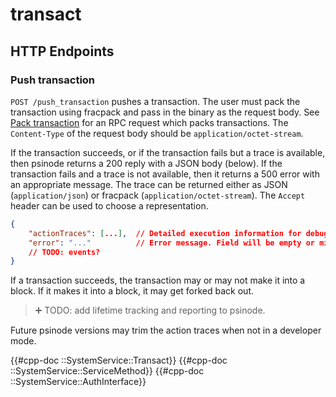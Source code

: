 # transact

## HTTP Endpoints

### Push transaction

`POST /push_transaction` pushes a transaction. The user must pack the transaction using fracpack and pass in the binary as the request body. See [Pack transaction](../development/front-ends/reference/http-requests.md#pack-transaction) for an RPC request which packs transactions. The `Content-Type` of the request body should be `application/octet-stream`.

If the transaction succeeds, or if the transaction fails but a trace is available, then psinode returns a 200 reply with a JSON body (below). If the transaction fails and a trace is not available, then it returns a 500 error with an appropriate message. The trace can be returned either as JSON (`application/json`) or fracpack (`application/octet-stream`). The `Accept` header can be used to choose a representation.

```json
{
    "actionTraces": [...],  // Detailed execution information for debugging.
    "error": "..."          // Error message. Field will be empty or missing on success.
    // TODO: events?
}
```

If a transaction succeeds, the transaction may or may not make it into a block. If it makes it into a block, it may get forked back out.

> ➕ TODO: add lifetime tracking and reporting to psinode.

Future psinode versions may trim the action traces when not in a developer mode.


{{#cpp-doc ::SystemService::Transact}}
{{#cpp-doc ::SystemService::ServiceMethod}}
{{#cpp-doc ::SystemService::AuthInterface}}
